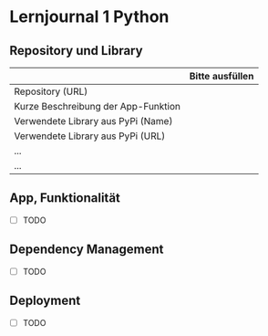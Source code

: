 ﻿# Lernjournal 1 Python

## Repository und Library

| | Bitte ausfüllen |
| -------- | ------- |
| Repository (URL)  |
| Kurze Beschreibung der App-Funktion |  |
| Verwendete Library aus PyPi (Name) | |
| Verwendete Library aus PyPi (URL) | |
| ... | |
| ... | |

## App, Funktionalität

* [ ] TODO

## Dependency Management

* [ ] TODO

## Deployment

* [ ] TODO

